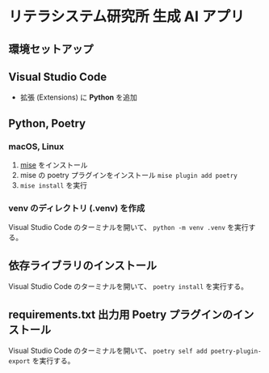 # リテラシステム研究所 生成 AI アプリ

## 環境セットアップ

## Visual Studio Code

- 拡張 (Extensions) に **Python** を追加

## Python, Poetry

### macOS, Linux

1. [mise](https://mise.jdx.dev/) をインストール
2. mise の poetry プラグインをインストール `mise plugin add poetry`
3. `mise install` を実行

### venv のディレクトリ (.venv) を作成

Visual Studio Code のターミナルを開いて、 `python -m venv .venv` を実行する。

## 依存ライブラリのインストール

Visual Studio Code のターミナルを開いて、 `poetry install` を実行する。

## requirements.txt 出力用 Poetry プラグインのインストール

Visual Studio Code のターミナルを開いて、 `poetry self add poetry-plugin-export` を実行する。
